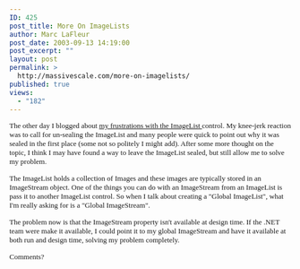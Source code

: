 ```yaml
---
ID: 425
post_title: More On ImageLists
author: Marc LaFleur
post_date: 2003-09-13 14:19:00
post_excerpt: ""
layout: post
permalink: >
  http://massivescale.com/more-on-imagelists/
published: true
views:
  - "182"
---
```

<P><FONT face=Verdana size=2>The other day I blogged about </FONT><A href="http://weblogs.asp.net/mlafleur/posts/27017.aspx"><FONT face=Verdana size=2>my frustrations with the ImageList </FONT></A><FONT face=Verdana size=2>control. My knee-jerk reaction was to call for un-sealing the ImageList and many people were quick to point out why it was sealed in the first place (some not so politely I might add). After some more thought on the topic, I think I may have found a way to leave the ImageList sealed, but still allow me to solve my problem.</FONT></P>
<P><FONT face=Verdana size=2>The ImageList holds a collection of Images and these images are typically stored in an ImageStream object. One of the things you can do with an ImageStream from an ImageList is pass it to another ImageList control. So when I talk about creating a "Global ImageList", what I'm really asking for is a "Global ImageStream".</FONT></P>
<P><FONT face=Verdana size=2>The problem now is that the ImageStream property isn't available at design time. If the .NET team were make it available, I could point it to my global ImageStream and have it available at both run and design time, solving my problem completely.</FONT></P>
<P><FONT face=Verdana size=2>Comments? </FONT></P>
<P><FONT face=Verdana size=2></FONT>&nbsp;</P>
<P>&nbsp;</P>